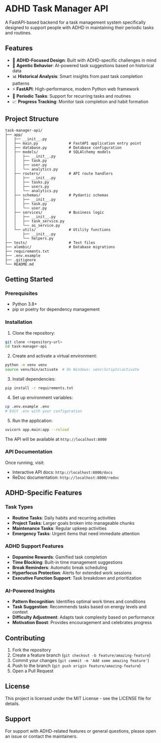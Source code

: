 # ADHD Task Manager API

A FastAPI-based backend for a task management system specifically designed to support people with ADHD in maintaining their periodic tasks and routines.

## Features

- 🧠 **ADHD-Focused Design**: Built with ADHD-specific challenges in mind
- 🤖 **Agentic Behavior**: AI-powered task suggestions based on historical data
- 📊 **Historical Analysis**: Smart insights from past task completion patterns
- ⚡ **FastAPI**: High-performance, modern Python web framework
- 🔄 **Periodic Tasks**: Support for recurring tasks and routines
- 📈 **Progress Tracking**: Monitor task completion and habit formation

## Project Structure

```
task-manager-api/
├── app/
│   ├── __init__.py
│   ├── main.py              # FastAPI application entry point
│   ├── database.py          # Database configuration
│   ├── models/              # SQLAlchemy models
│   │   ├── __init__.py
│   │   ├── task.py
│   │   ├── user.py
│   │   └── analytics.py
│   ├── routers/             # API route handlers
│   │   ├── __init__.py
│   │   ├── tasks.py
│   │   ├── users.py
│   │   └── analytics.py
│   ├── schemas/             # Pydantic schemas
│   │   ├── __init__.py
│   │   ├── task.py
│   │   └── user.py
│   ├── services/            # Business logic
│   │   ├── __init__.py
│   │   ├── task_service.py
│   │   └── ai_service.py
│   └── utils/               # Utility functions
│       ├── __init__.py
│       └── helpers.py
├── tests/                   # Test files
├── alembic/                 # Database migrations
├── requirements.txt
├── .env.example
├── .gitignore
└── README.md
```

## Getting Started

### Prerequisites

- Python 3.8+
- pip or poetry for dependency management

### Installation

1. Clone the repository:
```bash
git clone <repository-url>
cd task-manager-api
```

2. Create and activate a virtual environment:
```bash
python -m venv venv
source venv/bin/activate  # On Windows: venv\Scripts\activate
```

3. Install dependencies:
```bash
pip install -r requirements.txt
```

4. Set up environment variables:
```bash
cp .env.example .env
# Edit .env with your configuration
```

5. Run the application:
```bash
uvicorn app.main:app --reload
```

The API will be available at `http://localhost:8000`

### API Documentation

Once running, visit:
- Interactive API docs: `http://localhost:8000/docs`
- ReDoc documentation: `http://localhost:8000/redoc`

## ADHD-Specific Features

### Task Types
- **Routine Tasks**: Daily habits and recurring activities
- **Project Tasks**: Larger goals broken into manageable chunks
- **Maintenance Tasks**: Regular upkeep activities
- **Emergency Tasks**: Urgent items that need immediate attention

### ADHD Support Features
- **Dopamine Rewards**: Gamified task completion
- **Time Blocking**: Built-in time management suggestions
- **Break Reminders**: Automatic break scheduling
- **Hyperfocus Protection**: Alerts for extended work sessions
- **Executive Function Support**: Task breakdown and prioritization

### AI-Powered Insights
- **Pattern Recognition**: Identifies optimal work times and conditions
- **Task Suggestion**: Recommends tasks based on energy levels and context
- **Difficulty Adjustment**: Adapts task complexity based on performance
- **Motivation Boost**: Provides encouragement and celebrates progress

## Contributing

1. Fork the repository
2. Create a feature branch (`git checkout -b feature/amazing-feature`)
3. Commit your changes (`git commit -m 'Add some amazing feature'`)
4. Push to the branch (`git push origin feature/amazing-feature`)
5. Open a Pull Request

## License

This project is licensed under the MIT License - see the LICENSE file for details.

## Support

For support with ADHD-related features or general questions, please open an issue or contact the maintainers.
